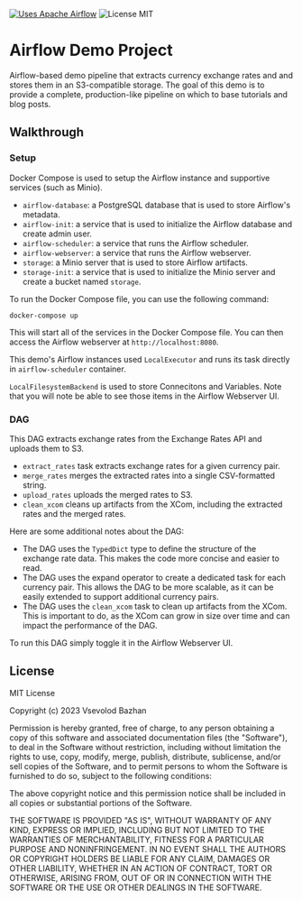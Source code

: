 [![Uses Apache Airflow](https://img.shields.io/badge/Uses-Apache_Airflow-blue)](https://airflow.apache.org/)
![License MIT](https://img.shields.io/badge/License-MIT-green)


# Airflow Demo Project

Airflow-based demo pipeline that extracts currency exchange rates and
and stores them in an S3-compatible storage. The goal of this demo is to provide a complete, production-like pipeline
on which to base tutorials and blog posts.

## Walkthrough

### Setup

Docker Compose is used to setup the Airflow instance and supportive services (such as Minio).

- `airflow-database`: a PostgreSQL database that is used to store Airflow's metadata.
- `airflow-init`: a service that is used to initialize the Airflow database and create admin user.
- `airflow-scheduler`: a service that runs the Airflow scheduler.
- `airflow-webserver`: a service that runs the Airflow webserver.
- `storage`: a Minio server that is used to store Airflow artifacts.
- `storage-init`: a service that is used to initialize the Minio server and create a bucket named `storage`.

To run the Docker Compose file, you can use the following command:
```
docker-compose up
```

This will start all of the services in the Docker Compose file. You can then access the Airflow webserver at `http://localhost:8080`.

This demo's Airflow instances used `LocalExecutor` and runs its task directly in `airflow-scheduler` container.

`LocalFilesystemBackend` is used to store Connecitons and Variables. Note that you will note be able to see those items in the Airflow Webserver UI.

### DAG

This DAG extracts exchange rates from the Exchange Rates API and uploads them to S3.

- `extract_rates` task extracts exchange rates for a given currency pair.
- `merge_rates` merges the extracted rates into a single CSV-formatted string.
- `upload_rates` uploads the merged rates to S3.
- `clean_xcom` cleans up artifacts from the XCom, including the extracted rates and the merged rates.

Here are some additional notes about the DAG:

- The DAG uses the `TypedDict` type to define the structure of the exchange rate data. This makes the code more concise and easier to read.
- The DAG uses the expand operator to create a dedicated task for each currency pair. This allows the DAG to be more scalable, as it can be easily extended to support additional currency pairs.
- The DAG uses the `clean_xcom` task to clean up artifacts from the XCom. This is important to do, as the XCom can grow in size over time and can impact the performance of the DAG.

To run this DAG simply toggle it in the Airflow Webserver UI.

## License

MIT License

Copyright (c) 2023 Vsevolod Bazhan

Permission is hereby granted, free of charge, to any person obtaining a copy
of this software and associated documentation files (the "Software"), to deal
in the Software without restriction, including without limitation the rights
to use, copy, modify, merge, publish, distribute, sublicense, and/or sell
copies of the Software, and to permit persons to whom the Software is
furnished to do so, subject to the following conditions:

The above copyright notice and this permission notice shall be included in all
copies or substantial portions of the Software.

THE SOFTWARE IS PROVIDED "AS IS", WITHOUT WARRANTY OF ANY KIND, EXPRESS OR
IMPLIED, INCLUDING BUT NOT LIMITED TO THE WARRANTIES OF MERCHANTABILITY,
FITNESS FOR A PARTICULAR PURPOSE AND NONINFRINGEMENT. IN NO EVENT SHALL THE
AUTHORS OR COPYRIGHT HOLDERS BE LIABLE FOR ANY CLAIM, DAMAGES OR OTHER
LIABILITY, WHETHER IN AN ACTION OF CONTRACT, TORT OR OTHERWISE, ARISING FROM,
OUT OF OR IN CONNECTION WITH THE SOFTWARE OR THE USE OR OTHER DEALINGS IN THE
SOFTWARE.
